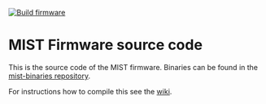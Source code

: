 [![Build firmware](https://github.com/mist-devel/mist-firmware/actions/workflows/test-build.yaml/badge.svg)](https://github.com/mist-devel/mist-firmware/actions/workflows/test-build.yaml)

MIST Firmware source code
=========================

This is the source code of the MIST firmware. Binaries can be found
in the [mist-binaries repository](https://github.com/mist-devel/mist-binaries/tree/master/firmware).

For instructions how to compile this see the [wiki](https://github.com/mist-devel/mist-board/wiki/HowToCompileTheFirmware).
